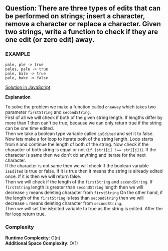## Question: There are three types of edits that can be performed on strings; insert a character, remove a character or replace a character. Given two strings, write a function to check if they are one edit (or zero edit) away. 

### EXAMPLE 

```
pale, ple -> true
pales, pale -> true
pale, bale -> true
pale, bake -> false
```

[Solution in JavaScript](/Array%20and%20Strings/Array/OneAway/oneAway.js)

**Explanation**

To solve the problem we make a function called `oneAway` which takes two parameter `firstString` and `secondString`. <br>
First of all we will check if both of the given string length. If lengths differ by more than 1 then can't be true, because we can only return true if the string can be one time edited. <br>
Then we take a boolean type variable called `isEdited` and set it to false. Now lets make a for loop to iterate both of the string length. Loop starts from `0` and continue the length of both of the string. Now check if the character of both string is equal or not (`if (str1[i] !== str2[j])`). If the character is same then we don't do anything and iterate for the next character. <br>
If the character is not same then we will check if the boolean variable `isEdited` is true or false. If it is true then it means the string is already edited once. If it is then we will return false. <br>
Then we will check if the length of the `firstString` and `secondString`. If `firstString` length is greater than `secondString` length then we will decrease `j` means deleting character from `firstString` On the other hand, if the length of the `firstString` is less than `secondString` then we will decrease `i` means deleting character from `secondString`. <br>
Then we will set the isEdited variable to true as the string is edited.
After the for loop return true.

### Complexity

**Runtime Complexity**: O(n) <br>
**Additional Space Complexity**: O(1)